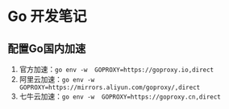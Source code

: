 # Go 开发笔记

## 配置Go国内加速

1.  官方加速：`go env -w  GOPROXY=https://goproxy.io,direct`
2.  阿里云加速：`go env -w GOPROXY=https://mirrors.aliyun.com/goproxy/,direct`
3.  七牛云加速：`go env -w  GOPROXY=https://goproxy.cn,direct`

